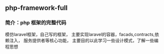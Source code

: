 ## php-framework-full

### 简介：php 框架的完整代码

模仿laravel框架，自己写的框架，
主要实现laravel的容器，facads,contracts,依赖注入，
服务提供者等核心功能，
主要目的以此学习一些设计模式，了解一些编程思想

